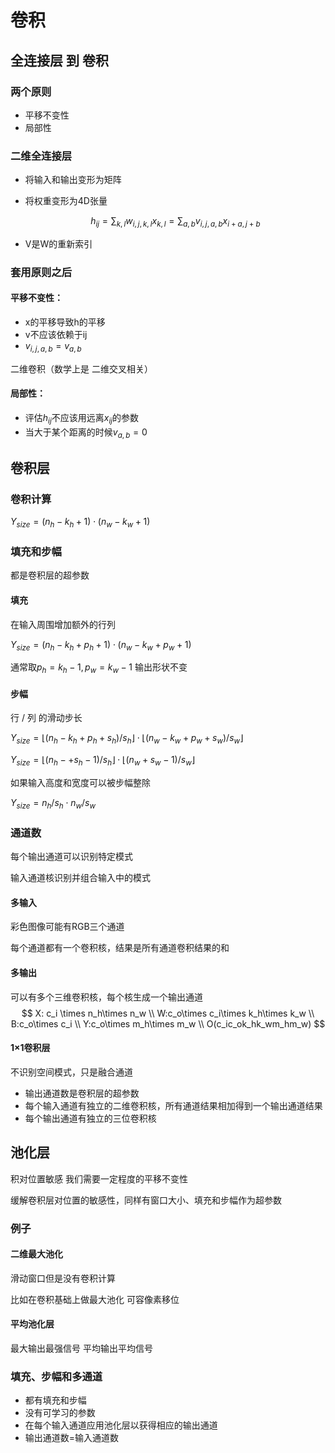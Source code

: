# 卷积



## 全连接层 到 卷积

### 两个原则

- 平移不变性
- 局部性

### 二维全连接层

- 将输入和输出变形为矩阵

- 将权重变形为4D张量

  
  $$
  h_{ij}=\sum_{k,l}w_{i,j,k,l}x_{k,l}=\sum_{a,b}v_{i,j,a,b}x_{i+a,j+b}
  $$

- V是W的重新索引

### 套用原则之后

#### 平移不变性：

- x的平移导致h的平移
- v不应该依赖于ij
- $v_{i,j,a,b}=v_{a,b}$

二维卷积（数学上是 二维交叉相关）

#### 局部性：

- 评估$h_{ij}$不应该用远离$x_{ij}$的参数
- 当大于某个距离的时候$v_{a,b}=0$



## 卷积层

### 卷积计算

$Y_{size}=(n_h-k_h+1)\cdot(n_w-k_w+1)$



### 填充和步幅

都是卷积层的超参数

#### 填充

在输入周围增加额外的行列

$Y_{size}=(n_h-k_h+p_h+1)\cdot(n_w-k_w+p_w+1)$

通常取$p_h=k_h-1,p_w=k_w-1$ 输出形状不变

#### 步幅

行 / 列 的滑动步长

$Y_{size}=\lfloor(n_h-k_h+p_h+s_h)/s_h\rfloor\cdot\lfloor(n_w-k_w+p_w+s_w)/s_w\rfloor$

$Y_{size}=\lfloor(n_h-+s_h-1)/s_h\rfloor\cdot\lfloor(n_w+s_w-1)/s_w\rfloor$

如果输入高度和宽度可以被步幅整除

$Y_{size}=n_h/s_h\cdot n_w/s_w$



### 通道数

每个输出通道可以识别特定模式

输入通道核识别并组合输入中的模式

#### 多输入

彩色图像可能有RGB三个通道

每个通道都有一个卷积核，结果是所有通道卷积结果的和

#### 多输出

可以有多个三维卷积核，每个核生成一个输出通道
$$
X: c_i \times n_h\times n_w
\\
W:c_o\times c_i\times k_h\times k_w
\\
B:c_o\times c_i
\\
Y:c_o\times m_h\times m_w
\\
O(c_ic_ok_hk_wm_hm_w)
$$

#### 1×1卷积层

不识别空间模式，只是融合通道



- 输出通道数是卷积层的超参数
- 每个输入通道有独立的二维卷积核，所有通道结果相加得到一个输出通道结果
- 每个输出通道有独立的三位卷积核



## 池化层

积对位置敏感 我们需要一定程度的平移不变性

缓解卷积层对位置的敏感性，同样有窗口大小、填充和步幅作为超参数

### 例子 

#### 二维最大池化

滑动窗口但是没有卷积计算

比如在卷积基础上做最大池化 可容像素移位

#### 平均池化层



最大输出最强信号 平均输出平均信号



### 填充、步幅和多通道

- 都有填充和步幅
- 没有可学习的参数
- 在每个输入通道应用池化层以获得相应的输出通道
- 输出通道数=输入通道数

